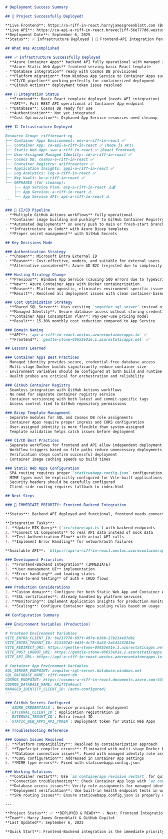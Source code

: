 ````markdown
# Deployment Success Summary

## 🎉 Project Successfully Deployed!

**Live Frontend**: https://a-riff-in-react.harryjamesgreenblatt.com (Basic template deployed, custom domain with SSL)
**Live API**: https://ca-api-a-riff-in-react.bravecliff-56e777dd.westus.azurecontainerapps.io (Full REST API)
**Deployment Date**: September 6, 2025  
**Status**: ✅ Infrastructure Deployed | 🔧 Frontend-API Integration Pending

## What Was Accomplished

### ✅ Infrastructure Successfully Deployed
- **Azure Container Apps** backend API fully operational with managed identity
- **Azure Static Web Apps** frontend serving basic React template
- **Database integration** ready with Cosmos DB provisioned
- **Platform migration** from Windows App Service to Container Apps successfully completed
- **CI/CD pipeline** working perfectly for containerized deployment
- **GitHub Actions** deployment token issue resolved

### 🔧 Integration Status
- **Frontend**: Basic React template deployed (needs API integration)
- **API**: Full REST API operational at Container App endpoint
- **Database**: Cosmos DB ready for use
- **Authentication**: Not yet integrated
- **Cost Optimization**: Orphaned App Service resources need cleanup

### 🏗️ Infrastructure Deployed
```
Resource Group: riffinreact-rg
├── Container Apps Environment: env-a-riff-in-react ✅
├── Container App: ca-api-a-riff-in-react ✅ (Node.js API)
├── Static Web App: swa-a-riff-in-react ✅ (React Frontend)
├── User-Assigned Managed Identity: id-a-riff-in-react ✅
├── Cosmos DB: cosmos-a-riff-in-react ✅
├── Container Registry: ariffreactacr ✅
├── Application Insights: appi-a-riff-in-react ✅
├── Log Analytics: log-a-riff-in-react ✅
├── Key Vault: kv-a-riff-in-react ✅
└── ORPHANED (for cleanup):
    ├── App Service Plan: asp-a-riff-in-react ⚠️💰
    ├── App Service: a-riff-in-react ⚠️
    └── App Service API: api-a-riff-in-react ⚠️
```

### 🔧 CI/CD Pipeline
- **Multiple GitHub Actions workflows** fully operational
- **Container image building and pushing** to GitHub Container Registry
- **Automated deployments** on every push to main or fresh-start branch
- **Infrastructure as Code** with Azure Bicep templates
- **Proper secret management** with GitHub Secrets

## Key Decisions Made

### Authentication Strategy
- **Chosen**: Microsoft Entra External ID
- **Reason**: Cost-effective, modern, and suitable for external users
- **Alternative considered**: Azure AD B2C (rejected due to complexity and cost)

### Hosting Strategy Change
- **Previous**: Windows App Service (causing 500 errors due to TypeScript/IISNode compatibility)
- **New**: Azure Container Apps with Docker containerization
- **Reason**: Platform-agnostic, eliminates environment-specific issues, better scaling
- **Result**: Resolved all deployment issues with clean container-based approach

### Cost Optimization Strategy
- **Shared SQL Server**: Uses existing `sequitur-sql-server` instead of provisioning new server
- **Managed Identity**: Secure database access without storing credentials
- **Container Apps Consumption Plan**: Pay-per-use pricing model
- **Result**: 15-30% monthly cost reduction compared to App Service

### Domain Naming
- **API**: `api-a-riff-in-react.westus.azurecontainerapps.io` ✅
- **Frontend**: `gentle-stone-08653e81e.1.azurestaticapps.net` ✅

## Lessons Learned

### Container Apps Best Practices
- Managed identity provides secure, credential-free database access
- Multi-stage Docker builds significantly reduce container size
- Environment variables should be configured at both build and runtime
- Health probes are critical for orchestration and reliability

### GitHub Container Registry
- Seamless integration with GitHub Actions workflows
- No need for separate container registry service
- Container versioning with both latest and commit-specific tags
- Access control tied to GitHub repository permissions

### Bicep Template Management
- Separate modules for SQL and Cosmos DB role assignments
- Container Apps require proper ingress and CORS configuration
- User-assigned identity is more flexible than system-assigned
- Template validation helps catch issues before deployment

### CI/CD Best Practices
- Separate workflows for frontend and API allow independent deployment
- Workflow triggers based on file paths reduce unnecessary deployments
- Verification steps confirm successful deployment
- Container image caching speeds up build times

### Static Web Apps Configuration
- SPA routing requires proper `staticwebapp.config.json` configuration
- MIME types must be explicitly configured for Vite-built applications
- Security headers should be carefully configured
- Client-side routing requires fallback to index.html

## Next Steps

### 🎯 IMMEDIATE PRIORITY: Frontend-Backend Integration

**Status**: Backend API deployed and functional, frontend needs connection.

**Integration Tasks**:
1. **Update RTK Query** (`src/store/api.ts`) with backend endpoints
2. **Connect UI Components** to real API data instead of mock data  
3. **Test Authentication Flow** with actual API calls
4. **Implement Error Handling** for network/auth failures

**Available API**: `https://api-a-riff-in-react.westus.azurecontainerapps.io/api/users`

### Development Priorities
1. **Frontend-Backend Integration** (IMMEDIATE)
2. **User management UI** implementation
3. **Error handling** and loading states
4. **End-to-end testing** of auth + CRUD flows

### Production Considerations
1. **Custom domain**: Configure for both Static Web App and Container App
2. **SSL certificates**: Already handled by platform services
3. **Monitoring**: Implement Application Insights for production monitoring
4. **Scaling**: Configure Container Apps scaling rules based on usage

## Configuration Summary

### Environment Variables (Production)
```
# Frontend Environment Variables
VITE_ENTRA_CLIENT_ID: 8e217770-697f-497e-b30b-27b214e87db1
VITE_ENTRA_TENANT_ID: 813307d1-6d39-4c75-8a38-2e34128203bc
VITE_REDIRECT_URI: https://gentle-stone-08653e81e.1.azurestaticapps.net
VITE_POST_LOGOUT_URI: https://gentle-stone-08653e81e.1.azurestaticapps.net
VITE_API_URL: https://api-a-riff-in-react.westus.azurecontainerapps.io

# Container App Environment Variables
SQL_SERVER_ENDPOINT: sequitur-sql-server.database.windows.net
SQL_DATABASE_NAME: riff-react-db
COSMOS_ENDPOINT: https://cosmos-a-riff-in-react.documents.azure.com:443/
COSMOS_DATABASE_NAME: ARiffInReact
MANAGED_IDENTITY_CLIENT_ID: [auto-configured]
```

### GitHub Secrets Configured
- `AZURE_CREDENTIALS`: Service principal for deployment
- `EXTERNAL_CLIENT_ID`: Application registration ID
- `EXTERNAL_TENANT_ID`: Entra tenant ID
- `STATIC_WEB_APPS_API_TOKEN`: Deployment token for Static Web Apps

## Troubleshooting Reference

### Common Issues Resolved
1. **Platform compatibility**: Resolved by containerization approach
2. **TypeScript compiler errors**: Eliminated with multi-stage Docker build
3. **Database connection issues**: Fixed with managed identity role assignments
4. **CORS configuration**: Addressed in Container App settings
5. **MIME type errors**: Fixed with staticwebapp.config.json

### Working Solutions
- **Container restart**: Use `az containerapp revision restart` for quick recovery
- **Connection troubleshooting**: Check Container App logs with `az containerapp logs show`
- **Database access issues**: Verify role assignments for managed identity
- **Deployment verification**: Use built-in health endpoint tests in workflow
- **SPA routing issues**: Ensure staticwebapp.config.json is properly configured

---

**Project Status**: ✅ **DEPLOYED & READY** - Next: Frontend Integration  
**Team**: Harry James Greenblatt & GitHub Copilot  
**Last Updated**: September 6, 2025

**Quick Start**: Frontend-Backend integration is the immediate priority. See `docs/07-backend-api.md` for API details.

````

